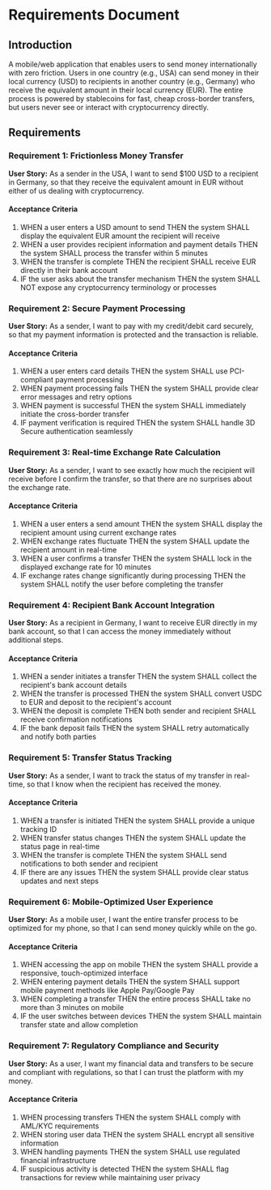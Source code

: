 # Requirements Document

## Introduction

A mobile/web application that enables users to send money internationally with zero friction. Users in one country (e.g., USA) can send money in their local currency (USD) to recipients in another country (e.g., Germany) who receive the equivalent amount in their local currency (EUR). The entire process is powered by stablecoins for fast, cheap cross-border transfers, but users never see or interact with cryptocurrency directly.

## Requirements

### Requirement 1: Frictionless Money Transfer

**User Story:** As a sender in the USA, I want to send $100 USD to a recipient in Germany, so that they receive the equivalent amount in EUR without either of us dealing with cryptocurrency.

#### Acceptance Criteria

1. WHEN a user enters a USD amount to send THEN the system SHALL display the equivalent EUR amount the recipient will receive
2. WHEN a user provides recipient information and payment details THEN the system SHALL process the transfer within 5 minutes
3. WHEN the transfer is complete THEN the recipient SHALL receive EUR directly in their bank account
4. IF the user asks about the transfer mechanism THEN the system SHALL NOT expose any cryptocurrency terminology or processes

### Requirement 2: Secure Payment Processing

**User Story:** As a sender, I want to pay with my credit/debit card securely, so that my payment information is protected and the transaction is reliable.

#### Acceptance Criteria

1. WHEN a user enters card details THEN the system SHALL use PCI-compliant payment processing
2. WHEN payment processing fails THEN the system SHALL provide clear error messages and retry options
3. WHEN payment is successful THEN the system SHALL immediately initiate the cross-border transfer
4. IF payment verification is required THEN the system SHALL handle 3D Secure authentication seamlessly

### Requirement 3: Real-time Exchange Rate Calculation

**User Story:** As a sender, I want to see exactly how much the recipient will receive before I confirm the transfer, so that there are no surprises about the exchange rate.

#### Acceptance Criteria

1. WHEN a user enters a send amount THEN the system SHALL display the recipient amount using current exchange rates
2. WHEN exchange rates fluctuate THEN the system SHALL update the recipient amount in real-time
3. WHEN a user confirms a transfer THEN the system SHALL lock in the displayed exchange rate for 10 minutes
4. IF exchange rates change significantly during processing THEN the system SHALL notify the user before completing the transfer

### Requirement 4: Recipient Bank Account Integration

**User Story:** As a recipient in Germany, I want to receive EUR directly in my bank account, so that I can access the money immediately without additional steps.

#### Acceptance Criteria

1. WHEN a sender initiates a transfer THEN the system SHALL collect the recipient's bank account details
2. WHEN the transfer is processed THEN the system SHALL convert USDC to EUR and deposit to the recipient's account
3. WHEN the deposit is complete THEN both sender and recipient SHALL receive confirmation notifications
4. IF the bank deposit fails THEN the system SHALL retry automatically and notify both parties

### Requirement 5: Transfer Status Tracking

**User Story:** As a sender, I want to track the status of my transfer in real-time, so that I know when the recipient has received the money.

#### Acceptance Criteria

1. WHEN a transfer is initiated THEN the system SHALL provide a unique tracking ID
2. WHEN transfer status changes THEN the system SHALL update the status page in real-time
3. WHEN the transfer is complete THEN the system SHALL send notifications to both sender and recipient
4. IF there are any issues THEN the system SHALL provide clear status updates and next steps

### Requirement 6: Mobile-Optimized User Experience

**User Story:** As a mobile user, I want the entire transfer process to be optimized for my phone, so that I can send money quickly while on the go.

#### Acceptance Criteria

1. WHEN accessing the app on mobile THEN the system SHALL provide a responsive, touch-optimized interface
2. WHEN entering payment details THEN the system SHALL support mobile payment methods like Apple Pay/Google Pay
3. WHEN completing a transfer THEN the entire process SHALL take no more than 3 minutes on mobile
4. IF the user switches between devices THEN the system SHALL maintain transfer state and allow completion

### Requirement 7: Regulatory Compliance and Security

**User Story:** As a user, I want my financial data and transfers to be secure and compliant with regulations, so that I can trust the platform with my money.

#### Acceptance Criteria

1. WHEN processing transfers THEN the system SHALL comply with AML/KYC requirements
2. WHEN storing user data THEN the system SHALL encrypt all sensitive information
3. WHEN handling payments THEN the system SHALL use regulated financial infrastructure
4. IF suspicious activity is detected THEN the system SHALL flag transactions for review while maintaining user privacy